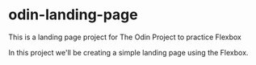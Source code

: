 # odin-landing-page
This is a landing page project for The Odin Project to practice Flexbox

In this project we'll be creating a simple landing page using the Flexbox.